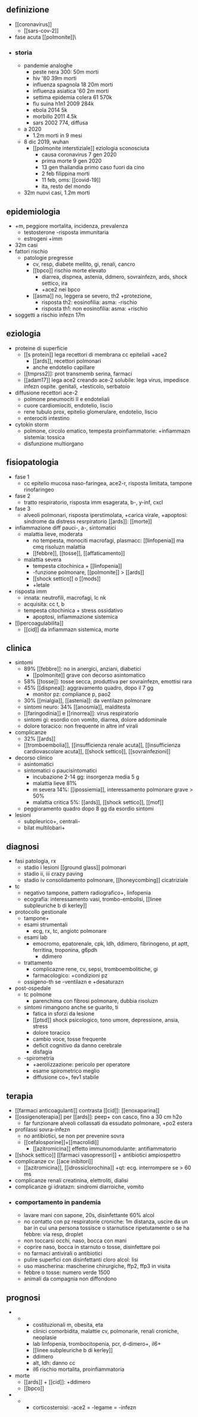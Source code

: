 ## definizione
- [[coronavirus]]
	- [[sars-cov-2]]
- fase acuta [[polmonite]]\
- ### storia
	- pandemie analoghe
		- peste nera 300: 50m morti
		- hiv '80 39m morti
		- influenza spagnola 18 20m morti
		- influenza asiatica '60 2m morti
		- settima epidemia colera 61 570k
		- flu suina h1n1 2009 284k
		- ebola 2014 5k
		- morbillo 2011 4.5k
		- sars 2002 774, diffusa
	- a 2020
		- 1.2m morti in 9 mesi
	- 8 dic 2019, wuhan
		- [[polmonite interstiziale]] eziologia sconosciuta
			- causa coronavirus 7 gen 2020
			- prima morte 9 gen 2020
			- 13 gen thailandia primo caso fuori da cino
			- 2 feb filippina morti
			- 11 feb, oms: [[covid-19]]
			- ita, resto del mondo
	- 32m nuovi casi, 1.2m morti

## epidemiologia
- +m, peggiore mortalita, incidenza, prevalenza
	- testosterone -risposta immunitaria
	- estrogeni +imm
- 32m casi
- fattori rischio
	- patologie pregresse
		- cv, resp, diabete mellito, gi, renali, cancro
		- [[bpco]] rischio morte elevato
			- diarrea, dispnea, astenia, ddmero, sovrainfezn, ards, shock settico, ira
			- +ace2 nei bpco
		- [[asma]] no, leggera se severo, th2 +protezione, 
			- risposta th2: eosinofilia: asma: -rischio
			- risposta th1: non eosinofilia: asma: +rischio
- soggetti a rischio infezn 17m

## eziologia
- proteine di superficie
	- [[s protein]] lega recettori di membrana cc epiteliali +ace2
		- [[ards]], recettori polmonari
		- anche endotelio capillare
	- [[tmprss2]]: prot transmemb serina, farmaci
	- [[adam17]] lega ace2 creando ace-2 solubile: lega virus, impedisce infezn ospite. genitali, +testicolo, serbatoio
- diffusione recettori ace-2
	- polmone pneumociti II e endoteliali
	- cuore cardiomiociti, endotelio, liscio
	- rene tubulo prox, epitelio glomerulare, endotelio, liscio
	- enterociti intestino
- cytokin storm
	- polmone, circolo ematico, tempesta proinfiammatorie: +infiammazn sistemia: tossica
	- disfunzione multiorgano

## fisiopatologia
- fase 1
	- cc epitelio mucosa naso-faringea, ace2-r, risposta limitata, tampone rinofaringeo
- fase 2
	- tratto respiratorio, risposta imm esagerata, b-, y-inf, cxcl
- fase 3
	- alveoli polmonari, risposta iperstimolata, +carica virale, +apoptosi: sindrome da distress resrpiratorio [[ards]]: [[morte]]
- infiammazione diff pauci-, a-, sintomatici
	- malattia lieve, moderata
		- no tempesta, monociti macrofagi, plasmacc: [[linfopenia]] ma cmq risoluzn malattia
		- [[febbre]], [[tosse]], [[affaticamento]]
	- malattia severa
		- tempesta citochinica + [[linfopenia]]
		- -funzione polmonare, [[polmonite]] > [[ards]]
		- [[shock settico]] o [[mods]]
		- +letale
- risposta imm
	- innata: neutrofili, macrofagi, lc nk
	- acquisita: cc t, b
	- tempesta citochinica + stress ossidativo
		- apoptosi, infiammazione sistemica
- [[ipercoagulabilita]]
	- [[cid]] da infiammazn sistemica, morte

## clinica
- sintomi
	- 89% [[febbre]]: no in anergici, anziani, diabetici
		- [[polmonite]] grave con decorso asintomatico
	- 58% [[tosse]]: tosse secca, produttiva per sovrainfezn, emottisi rara
	- 45% [[dispnea]]: aggravamento quadro, dopo il 7 gg
		- monitor pz: compliance p, pao2
	- 30% [[mialgia]], [[astenia]]: da ventilazn polmonare
	- sintomi neuro: 34% [[anosmia]], malditesta
	- [[faringodinia]] e [[rinorrea]]: virus respiratorio
	- sintomi gi: esordio con vomito, diarrea, dolore addominale
	- dolore toracico: non frequente in altre inf virali
- complicanze
	- 32% [[ards]]
	- [[tromboembolia]], [[insufficienza renale acuta]], [[insufficienza cardiovascolare acuta]], [[shock settico]], [[sovrainfezioni]]
- decorso clinico
	- asintomatici
	- sintomatici o paucisintomatici
		- incubazione 2-14 gg: insorgenza media 5 g
		- malattia lieve 81%
		- m severa 14%: [[ipossiemia]], interessamento polmonare grave > 50%
		- malattia critica 5%: [[ards]], [[shock settico]], [[mof]]
	- peggioramento quadro dopo 8 gg da esordio sintomi
- lesioni
	- subpleurico+, centrali-
	- bilat multilobari+

## diagnosi
- fasi patologia, rx
	- stadio i lesioni [[ground glass]] polmonari
	- stadio ii, iii crazy paving
	- stadio iv consolidamento polmonare, [[honeycombing]] cicatriziale
- tc
	- negativo tampone, pattern radiografico+, linfopenia
	- ecografia: interessamento vasi, trombo-embolisi, [[linee subpleuriche b di kerley]]
- protocollo gestionale
	- tampone+
	- esami strumentali
		- ecg, rx, tc, angiotc polmonare
	- esami lab
		- emocromo, epatorenale, cpk, ldh, ddimero, fibrinogeno, pt aptt, ferritina, troponina, g6pdh
			- ddimero
	- trattamento
		- complicazne rene, cv, sepsi, tromboembolitiche, gi
		- farmacologico: +condizioni pz
	- ossigeno-th se -ventilazn e +desaturazn
- post-ospedale
	- tc polmone
		- parenchima con fibrosi polmonare, dubbia risoluzn
	- sintomi rimangono anche se guarito, ti
		- fatica in sforzi da lesione
		- [[ptsd]] shock psicologico, tono umore, depressione, ansia, stress
		- dolore toracico
		- cambio voce, tosse frequente
		- deficit cognitivo da danno cerebrale
		- disfagia
	- -spirometria
		- +aerolizzazione: pericolo per operatore
		- esame spirometrico meglio
		- diffusione co+, fev1 stabile

## terapia
- [[farmaci anticoagulanti]] contrasta [[cid]]: [[enoxaparina]]
- [[ossigenoterapia]] per [[ards]]: peep+ con casco, fino a 30 cm h2o
	- far funzionare alveoli collassati da essudato polmonare, +po2 estera
- profilassi sovra-infezn
	- no antibiotici, se non per prevenire sovra
	- [[cefalosporine]]+[[macrolidi]]
		- [[azitromicina]] effetto immunomodulante: antifiammatorio
- [[shock settico]] [[farmaci vasopressori]] + antibiotici ampiospettro
- complicanze cv: [[ace inibitori]]
	- [[azitromicina]], [[idrossiclorochina]] +qt: ecg. interrompere se > 60 ms
- complicanze renali creatinina, elettroliti, dialisi
- complicanze gi idratazn: sindromi diarroiche, vomito
- ### comportamento in pandemia
	- lavare mani con sapone, 20s, disinfettante 60% alcol
	- no contatto con pz respiratorie croniche: 1m distanza, uscire da un bar in cui una persona tossisce o starnutisce ripetutamente o se ha febbre: via resp, droplet
	- non toccarsi occhi, naso, bocca con mani
	- coprire naso, bocca in starnuto o tosse, disinfettare poi
	- no farmaci antivirali o antibiotici
	- pulire superfici con disinfettanti cloro alcol: lisi
	- uso mascherina: mascherine chirurgiche, ffp2, ffp3 in visita
	- febbre o tosse: numero verde 1500
	- animali da compagnia non diffondono

## prognosi
- -
	- costituzionali m, obesita, eta
	- clinici comorbidita, malattie cv, polmonarie, renali croniche, neoplasie
	- lab linfopenia, trombocitopenia, pcr, d-dimero+, il6+
	- [[linee subpleuriche b di kerley]]
	- ddimero
	- alt, ldh: danno cc
	- il6 rischio mortalita, proinfiammatoria
- morte
	- [[ards]] + [[cid]]: +ddimero
	- [[bpco]]
- +
	- corticosteroisi: -ace2 = -legame = -infezn